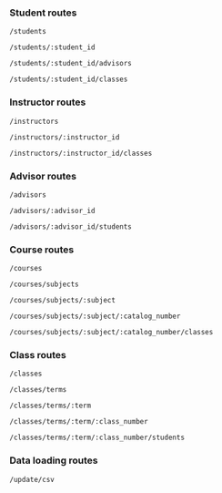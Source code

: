 ### Student routes

`/students`

`/students/:student_id`

`/students/:student_id/advisors`

`/students/:student_id/classes`


### Instructor routes

`/instructors`

`/instructors/:instructor_id`

`/instructors/:instructor_id/classes`


### Advisor routes

`/advisors`

`/advisors/:advisor_id`

`/advisors/:advisor_id/students`


### Course routes

`/courses`

`/courses/subjects`

`/courses/subjects/:subject`

`/courses/subjects/:subject/:catalog_number`

`/courses/subjects/:subject/:catalog_number/classes`


### Class routes

`/classes`

`/classes/terms`

`/classes/terms/:term`

`/classes/terms/:term/:class_number`

`/classes/terms/:term/:class_number/students`


### Data loading routes

`/update/csv`
